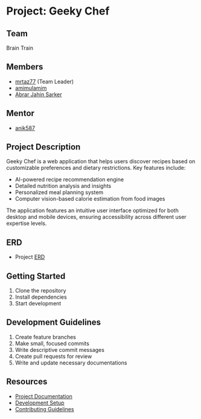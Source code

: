 # Project: Geeky Chef

## Team
Brain Train

## Members
- [mrtaz77](https://github.com/mrtaz77) (Team Leader)
- [amimulamim](https://github.com/amimulamim)
- [Abrar Jahin Sarker](https://github.com/3m09)

## Mentor
- [anik587](https://github.com/anik587)

## Project Description
Geeky Chef is a web application that helps users discover recipes based on customizable preferences and dietary restrictions. Key features include:
- AI-powered recipe recommendation engine
- Detailed nutrition analysis and insights
- Personalized meal planning system
- Computer vision-based calorie estimation from food images

The application features an intuitive user interface optimized for both desktop and mobile devices, ensuring accessibility across different user expertise levels.

## ERD
- Project [ERD](/erd/ERD.md)

## Getting Started
1. Clone the repository
2. Install dependencies
3. Start development

## Development Guidelines
1. Create feature branches
2. Make small, focused commits
3. Write descriptive commit messages
4. Create pull requests for review
5. Write and update necessary documentations

## Resources
- [Project Documentation](docs/)
- [Development Setup](docs/setup.md)
- [Contributing Guidelines](CONTRIBUTING.md)
